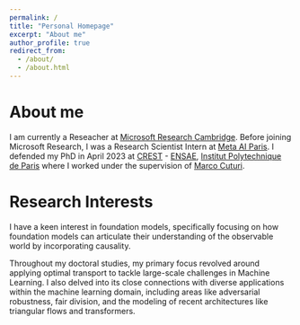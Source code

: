 ```yaml
---
permalink: /
title: "Personal Homepage"
excerpt: "About me"
author_profile: true
redirect_from: 
  - /about/
  - /about.html
---
```

About me
=====
I am currently a Reseacher at [Microsoft Research Cambridge](https://www.microsoft.com/en-us/research/lab/microsoft-research-cambridge/). Before joining Microsoft Research, I was a Research Scientist Intern at [Meta AI Paris](https://ai.facebook.com/research/). I defended my PhD in April 2023 at [CREST](http://crest.science) - [ENSAE](https://www.ensae.fr), [Institut Polytechnique de Paris](https://www.ip-paris.fr) where I worked under the supervision of [Marco Cuturi](https://marcocuturi.net).

Research Interests
=====
I have a keen interest in foundation models, specifically focusing on how foundation models can articulate their understanding of the observable world by incorporating causality. 

Throughout my doctoral studies, my primary focus revolved around applying optimal transport to tackle large-scale challenges in Machine Learning. I also delved into its close connections with diverse applications within the machine learning domain, including areas like adversarial robustness, fair division, and the modeling of recent architectures like triangular flows and transformers.

